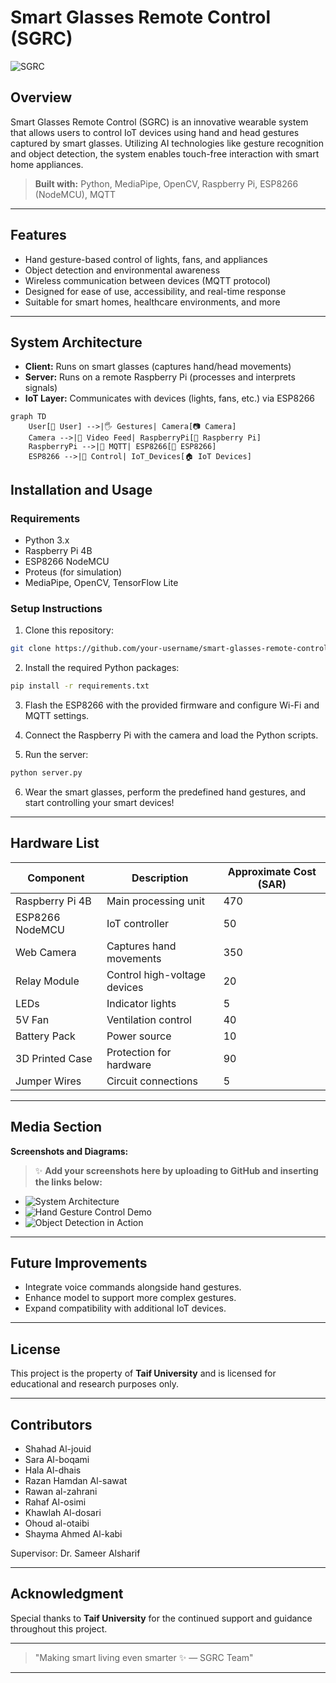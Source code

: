 # Smart Glasses Remote Control (SGRC)

![SGRC](https://github.com/user-attachments/assets/a12ee6f2-d39f-426e-a3f7-d9a77aa35d9d)

## Overview
Smart Glasses Remote Control (SGRC) is an innovative wearable system that allows users to control IoT devices using hand and head gestures captured by smart glasses. Utilizing AI technologies like gesture recognition and object detection, the system enables touch-free interaction with smart home appliances.

> **Built with:** Python, MediaPipe, OpenCV, Raspberry Pi, ESP8266 (NodeMCU), MQTT

---

## Features
- Hand gesture-based control of lights, fans, and appliances
- Object detection and environmental awareness
- Wireless communication between devices (MQTT protocol)
- Designed for ease of use, accessibility, and real-time response
- Suitable for smart homes, healthcare environments, and more

---

## System Architecture
- **Client:** Runs on smart glasses (captures hand/head movements)
- **Server:** Runs on a remote Raspberry Pi (processes and interprets signals)
- **IoT Layer:** Communicates with devices (lights, fans, etc.) via ESP8266

```mermaid
graph TD
    User[👤 User] -->|🖐️ Gestures| Camera[📷 Camera]
    Camera -->|🎥 Video Feed| RaspberryPi[🍓 Raspberry Pi]
    RaspberryPi -->|📡 MQTT| ESP8266[📶 ESP8266]
    ESP8266 -->|🔌 Control| IoT_Devices[🏠 IoT Devices]
```


## Installation and Usage

### Requirements
- Python 3.x
- Raspberry Pi 4B
- ESP8266 NodeMCU
- Proteus (for simulation)
- MediaPipe, OpenCV, TensorFlow Lite

### Setup Instructions
1. Clone this repository:
```bash
git clone https://github.com/your-username/smart-glasses-remote-control.git
```

2. Install the required Python packages:
```bash
pip install -r requirements.txt
```

3. Flash the ESP8266 with the provided firmware and configure Wi-Fi and MQTT settings.

4. Connect the Raspberry Pi with the camera and load the Python scripts.

5. Run the server:
```bash
python server.py
```

6. Wear the smart glasses, perform the predefined hand gestures, and start controlling your smart devices!

---

## Hardware List
| Component | Description | Approximate Cost (SAR) |
|-----------|-------------|-------------------------|
| Raspberry Pi 4B | Main processing unit | 470 |
| ESP8266 NodeMCU | IoT controller | 50 |
| Web Camera | Captures hand movements | 350 |
| Relay Module | Control high-voltage devices | 20 |
| LEDs | Indicator lights | 5 |
| 5V Fan | Ventilation control | 40 |
| Battery Pack | Power source | 10 |
| 3D Printed Case | Protection for hardware | 90 |
| Jumper Wires | Circuit connections | 5 |

---

## Media Section
**Screenshots and Diagrams:**

> ✨ **Add your screenshots here by uploading to GitHub and inserting the links below:**

- ![System Architecture](path-to-architecture-diagram.png)
- ![Hand Gesture Control Demo](path-to-gesture-demo.gif)
- ![Object Detection in Action](path-to-object-detection-sample.png)

---

## Future Improvements
- Integrate voice commands alongside hand gestures.
- Enhance model to support more complex gestures.
- Expand compatibility with additional IoT devices.

---

## License
This project is the property of **Taif University** and is licensed for educational and research purposes only.

---

## Contributors
- Shahad Al-jouid
- Sara Al-boqami
- Hala Al-dhais
- Razan Hamdan Al-sawat
- Rawan al-zahrani
- Rahaf Al-osimi
- Khawlah Al-dosari
- Ohoud al-otaibi
- Shayma Ahmed Al-kabi

Supervisor: Dr. Sameer Alsharif

---

## Acknowledgment
Special thanks to **Taif University** for the continued support and guidance throughout this project.

---

> "Making smart living even smarter ✨ — SGRC Team"

---


<!-- Feel free to adjust "path-to-your-image.png" with the correct GitHub image links after upload -->
